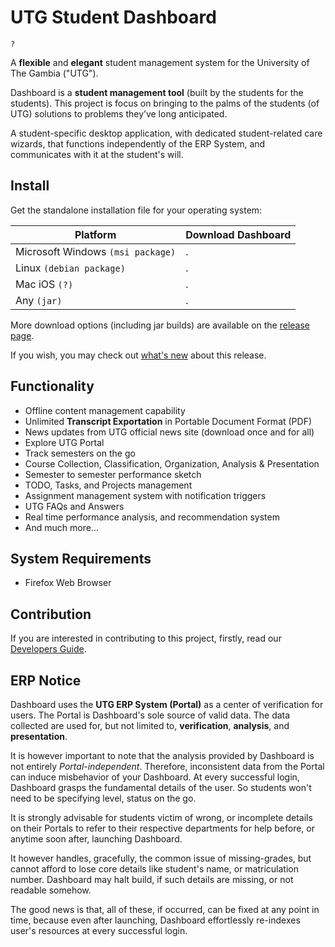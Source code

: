 # UTG Student Dashboard

`?`

A **flexible** and **elegant** student management system for the University of The Gambia ("UTG").

Dashboard is a **student management tool** (built by the students for the students).
This project is focus on bringing to the palms of the students (of UTG)
solutions to problems they’ve long anticipated.

A student-specific desktop application, with dedicated student-related care wizards,
that functions independently of the ERP System, and communicates with it at the student's will.

## Install

Get the standalone installation file for your operating system:

| Platform | Download Dashboard |
| ----- | ----- |
| Microsoft Windows `(msi package)` | . |
| Linux `(debian package)` | . |
| Mac iOS `(?)` | . |
| Any `(jar)` | . |

More download options (including jar builds) are available on the [release page](https://github.com/w-drammeh/utg-student-dashboard/releases).

If you wish, you may check out [what's new](ChangeLog.md) about this release.

## Functionality

- Offline content management capability
- Unlimited **Transcript Exportation** in Portable Document Format (PDF)
- News updates from UTG official news site (download once and for all)
- Explore UTG Portal
- Track semesters on the go
- Course Collection, Classification, Organization, Analysis & Presentation
- Semester to semester performance sketch
- TODO, Tasks, and Projects management
- Assignment management system with notification triggers
- UTG FAQs and Answers
- Real time performance analysis, and recommendation system
- And much more...

## System Requirements

- Firefox Web Browser

## Contribution

If you are interested in contributing to this project, firstly,
read our [Developers Guide](Contributing.md).

## ERP Notice

Dashboard uses the **UTG ERP System (Portal)** as a center of verification for users.
The Portal is Dashboard's sole source of valid data. The data collected are used for,
but not limited to, **verification**, **analysis**, and **presentation**.

It is however important to note that the analysis provided by Dashboard
is not entirely _Portal-independent_. Therefore, inconsistent data from the Portal
can induce misbehavior of your Dashboard. At every successful login, Dashboard grasps the fundamental details of the user. So students won't need to be specifying level, status on the go.

It is strongly advisable for students victim of wrong, or incomplete details
on their Portals to refer to their respective departments for help before,
or anytime soon after, launching Dashboard.

It however handles, gracefully, the common issue of missing-grades,
but cannot afford to lose core details like student's name,
or matriculation number. Dashboard may halt build, if such details
are missing, or not readable somehow.

The good news is that, all of these, if occurred, can be fixed at any point in time,
because even after launching, Dashboard effortlessly re-indexes user's resources
at every successful login.
